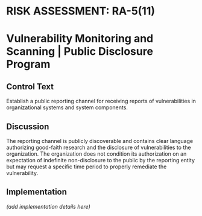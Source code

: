 # RISK ASSESSMENT: RA-5(11)
# Vulnerability Monitoring and Scanning | Public Disclosure Program

## Control Text

Establish a public reporting channel for receiving reports of vulnerabilities in organizational systems and system components.

## Discussion

The reporting channel is publicly discoverable and contains clear language authorizing good-faith research and the disclosure of vulnerabilities to the organization. The organization does not condition its authorization on an expectation of indefinite non-disclosure to the public by the reporting entity but may request a specific time period to properly remediate the vulnerability.

## Implementation

_(add implementation details here)_